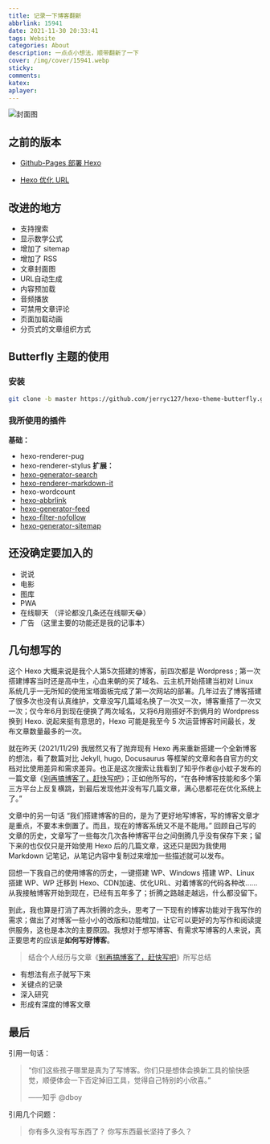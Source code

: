```yaml
---
title: 记录一下博客翻新
abbrlink: 15941
date: 2021-11-30 20:33:41
tags: Website
categories: About
description: 一点点小想法，顺带翻新了一下
cover: /img/cover/15941.webp
sticky:
comments:
katex:
aplayer:
---
```

![封面图](/img/cover/15941.webp)

## 之前的版本

- [Github-Pages 部署 Hexo](https://blog.blankcoder.com/posts/5ffdd8dd.html)

- [Hexo 优化 URL](https://blog.blankcoder.com/posts/3223b82e.html)

## 改进的地方

- 支持搜索
- 显示数学公式
- 增加了 sitemap
- 增加了 RSS
- 文章封面图
- URL自动生成
- 内容预加载
- 音频播放
- 可禁用文章评论
- 页面加载动画
- 分页式的文章组织方式

## Butterfly 主题的使用
### 安装
```bash
git clone -b master https://github.com/jerryc127/hexo-theme-butterfly.git themes/butterfly
```
### 我所使用的插件
**基础：**
- hexo-renderer-pug
- hexo-renderer-stylus
**扩展：**
- [hexo-generator-search](https://github.com/wzpan/hexo-generator-search)
- [hexo-renderer-markdown-it](https://github.com/hexojs/hexo-renderer-markdown-it)
- hexo-wordcount
- [hexo-abbrlink](https://github.com/rozbo/hexo-abbrlink)
- [hexo-generator-feed](https://github.com/hexojs/hexo-generator-feed)
- [hexo-filter-nofollow](https://github.com/hexojs/hexo-filter-nofollow)
- [hexo-generator-sitemap](https://github.com/hexojs/hexo-generator-sitemap)

## 还没确定要加入的
- 说说
- 电影
- 图库
- PWA
- 在线聊天 （评论都没几条还在线聊天😂）
- 广告 （这里主要的功能还是我的记事本）

## 几句想写的
这个 Hexo 大概来说是我个人第5次搭建的博客，前四次都是 Wordpress ; 第一次搭建博客当时还是高中生，心血来朝的买了域名、云主机开始搭建当初对 Linux 系统几乎一无所知的使用宝塔面板完成了第一次网站的部署。几年过去了博客搭建了很多次也没有认真维护，文章没写几篇域名换了一次又一次，博客重搭了一次又一次；仅今年6月到现在便换了两次域名，又将6月刚搭好不到俩月的 Wordpress 换到 Hexo. 说起来挺有意思的，Hexo 可能是我至今 5 次运营博客时间最长，发布文章数量最多的一次。

就在昨天 (2021/11/29) 我居然又有了抛弃现有 Hexo 再来重新搭建一个全新博客的想法，看了数篇对比  Jekyll, hugo, Docusaurus 等框架的文章和各自官方的文档对比使用差异和需求差异。也正是这次搜索让我看到了知乎作者@小蚊子发布的一篇文章《[别再搞博客了，赶快写吧](https://zhuanlan.zhihu.com/p/315382541)》；正如他所写的，“在各种博客技能和多个第三方平台上反复横跳，到最后发现他并没有写几篇文章，满心思都花在优化系统上了。”

文章中的另一句话 “我们搭建博客的目的，是为了更好地写博客，写的博客文章才是重点，不要本末倒置了。而且，现在的博客系统又不是不能用。” 回顾自己写的文章的历史，文章写了一些每次几次各种博客平台之间倒腾几乎没有保存下来；留下来的也仅仅只是开始使用 Hexo 后的几篇文章，这还只是因为我使用 Markdown 记笔记，从笔记内容中复制过来增加一些描述就可以发布。

回想一下我自己的使用博客的历史，一键搭建 WP、Windows 搭建 WP、Linux 搭建 WP、WP 迁移到 Hexo、CDN加速、优化URL、对着博客的代码各种改……从我接触博客开始到现在，已经有五年多了；折腾之路越走越远，什么都没留下。

到此，我也算是打消了再次折腾的念头，思考了一下现有的博客功能对于我写作的需求；做出了对博客一些小小的改版和功能增加，让它可以更好的为写作和阅读提供服务，这也是本次的主要原因。我想对于想写博客、有需求写博客的人来说，真正要思考的应该是**如何写好博客**。

>结合个人经历与文章《[别再搞博客了，赶快写吧](https://zhuanlan.zhihu.com/p/315382541)》所写总结

- 有想法有点子就写下来
- 关键点的记录
- 深入研究
- 形成有深度的博客文章

## 最后
引用一句话：
>“你们这些孩子哪里是真为了写博客。你们只是想体会换新工具的愉快感觉，顺便体会一下否定掉旧工具，觉得自己特别的小欣喜。” 
>
>——知乎 @dboy

引用几个问题：
>你有多久没有写东西了？
>你写东西最长坚持了多久？

